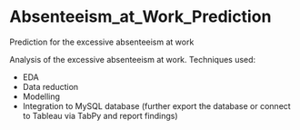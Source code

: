 # Absenteeism_at_Work_Prediction
Prediction for the excessive absenteeism at work

Analysis of the excessive absenteeism at work.
Techniques used:
  - EDA
  - Data reduction
  - Modelling
  - Integration to MySQL database (further export the database or connect to Tableau via TabPy and report findings)

